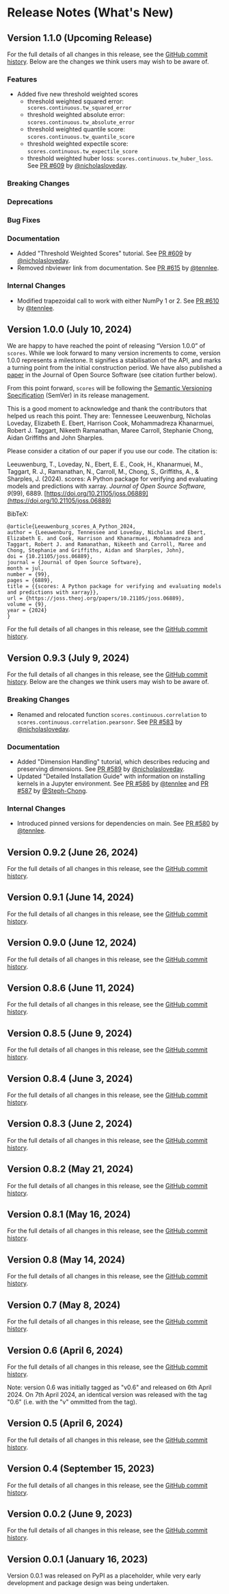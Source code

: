 # Release Notes (What's New)

## Version 1.1.0 (Upcoming Release) 

For the full details of all changes in this release, see the [GitHub commit history](https://github.com/nci/scores/compare/1.0.0...develop). Below are the changes we think users may wish to be aware of.

### Features

- Added five new threshold weighted scores 
	- threshold weighted squared error: ` scores.continuous.tw_squared_error`
	- threshold weighted absolute error: `scores.continuous.tw_absolute_error`
	- threshold weighted quantile score: `scores.continuous.tw_quantile_score`
	- threshold weighted expectile score: `scores.continuous.tw_expectile_score`
	- threshold weighted huber loss: `scores.continuous.tw_huber_loss`.  
See [PR #609](https://github.com/nci/scores/pull/609) by [@nicholasloveday](https://github.com/nicholasloveday).

### Breaking Changes

### Deprecations

### Bug Fixes

### Documentation

- Added "Threshold Weighted Scores" tutorial. See [PR #609](https://github.com/nci/scores/pull/609) by [@nicholasloveday](https://github.com/nicholasloveday).
- Removed nbviewer link from documentation. See [PR #615](https://github.com/nci/scores/pull/615) by [@tennlee](https://github.com/tennlee).

### Internal Changes

- Modified trapezoidal call to work with either NumPy 1 or 2. See [PR #610](https://github.com/nci/scores/pull/610) by [@tennlee](https://github.com/tennlee).

## Version 1.0.0 (July 10, 2024)

We are happy to have reached the point of releasing “Version 1.0.0” of `scores`. While we look forward to many version increments to come, version 1.0.0 represents a milestone. It signifies a stabilisation of the API, and marks a turning point from the initial construction period. We have also published a [paper](https://doi.org/10.21105/joss.06889) in the Journal of Open Source Software (see citation further below).

From this point forward, `scores` will be following the [Semantic Versioning Specification](https://semver.org/) (SemVer) in its release management. 

This is a good moment to acknowledge and thank the contributors that helped us reach this point. They are: Tennessee Leeuwenburg, Nicholas Loveday, Elizabeth E. Ebert, Harrison Cook, Mohammadreza Khanarmuei, Robert J. Taggart, Nikeeth Ramanathan, Maree Carroll, Stephanie Chong, Aidan Griffiths and John Sharples.

Please consider a citation of our paper if you use our code. The citation is:

Leeuwenburg, T., Loveday, N., Ebert, E. E., Cook, H., Khanarmuei, M., Taggart, R. J., Ramanathan, N., Carroll, M., Chong, S., Griffiths, A., & Sharples, J. (2024). scores: A Python package for verifying and evaluating models and predictions with xarray. *Journal of Open Source Software, 9*(99), 6889. [https://doi.org/10.21105/joss.06889](https://doi.org/10.21105/joss.06889)

BibTeX:
```
@article{Leeuwenburg_scores_A_Python_2024,
author = {Leeuwenburg, Tennessee and Loveday, Nicholas and Ebert, Elizabeth E. and Cook, Harrison and Khanarmuei, Mohammadreza and Taggart, Robert J. and Ramanathan, Nikeeth and Carroll, Maree and Chong, Stephanie and Griffiths, Aidan and Sharples, John},
doi = {10.21105/joss.06889},
journal = {Journal of Open Source Software},
month = jul,
number = {99},
pages = {6889},
title = {{scores: A Python package for verifying and evaluating models and predictions with xarray}},
url = {https://joss.theoj.org/papers/10.21105/joss.06889},
volume = {9},
year = {2024}
}
```

For the full details of all changes in this release, see the [GitHub commit history](https://github.com/nci/scores/compare/0.9.3...1.0.0). 

## Version 0.9.3 (July 9, 2024)

For the full details of all changes in this release, see the [GitHub commit history](https://github.com/nci/scores/compare/0.9.2...0.9.3). Below are the changes we think users may wish to be aware of.

### Breaking Changes

- Renamed and relocated function `scores.continuous.correlation` to `scores.continuous.correlation.pearsonr`. See [PR #583](https://github.com/nci/scores/pull/583) by [@nicholasloveday](https://github.com/nicholasloveday). 

### Documentation

- Added "Dimension Handling" tutorial, which describes reducing and preserving dimensions. See [PR #589](https://github.com/nci/scores/pull/589) by [@nicholasloveday](https://github.com/nicholasloveday).
- Updated "Detailed Installation Guide" with information on installing kernels in a Jupyter environment. See [PR #586](https://github.com/nci/scores/pull/586) by [@tennlee](https://github.com/tennlee) and [PR #587](https://github.com/nci/scores/pull/587) by [@Steph-Chong](https://github.com/Steph-Chong).

### Internal Changes

- Introduced pinned versions for dependencies on main. See [PR #580](https://github.com/nci/scores/pull/580)  by [@tennlee](https://github.com/tennlee).

## Version 0.9.2 (June 26, 2024)

For the full details of all changes in this release, see the [GitHub commit history](https://github.com/nci/scores/compare/0.9.1...0.9.2). 

## Version 0.9.1 (June 14, 2024)

For the full details of all changes in this release, see the [GitHub commit history](https://github.com/nci/scores/compare/0.9.0...0.9.1). 

## Version 0.9.0 (June 12, 2024)

For the full details of all changes in this release, see the [GitHub commit history](https://github.com/nci/scores/compare/0.8.6...0.9.0). 

## Version 0.8.6 (June 11, 2024)

For the full details of all changes in this release, see the [GitHub commit history](https://github.com/nci/scores/compare/0.8.5...0.8.6). 

## Version 0.8.5 (June 9, 2024)

For the full details of all changes in this release, see the [GitHub commit history](https://github.com/nci/scores/compare/0.8.4...0.8.5). 

## Version 0.8.4 (June 3, 2024)

For the full details of all changes in this release, see the [GitHub commit history](https://github.com/nci/scores/compare/0.8.3...0.8.4). 

## Version 0.8.3 (June 2, 2024)

For the full details of all changes in this release, see the [GitHub commit history](https://github.com/nci/scores/compare/0.8.2...0.8.3). 

## Version 0.8.2 (May 21, 2024)

For the full details of all changes in this release, see the [GitHub commit history](https://github.com/nci/scores/compare/0.8.1...0.8.2). 

## Version 0.8.1 (May 16, 2024)

For the full details of all changes in this release, see the [GitHub commit history](https://github.com/nci/scores/compare/0.8...0.8.1). 

## Version 0.8 (May 14, 2024)

For the full details of all changes in this release, see the [GitHub commit history](https://github.com/nci/scores/compare/0.7...0.8). 

## Version 0.7 (May 8, 2024)

For the full details of all changes in this release, see the [GitHub commit history](https://github.com/nci/scores/compare/v0.6...0.7). 

## Version 0.6 (April 6, 2024)

For the full details of all changes in this release, see the [GitHub commit history](https://github.com/nci/scores/compare/v0.5...v0.6). 

Note: version 0.6 was initially tagged as "v0.6" and released on 6th April 2024. On 7th April 2024, an identical version was released with the tag "0.6" (i.e. with the "v" ommitted from the tag).

## Version 0.5 (April 6, 2024)

For the full details of all changes in this release, see the [GitHub commit history](https://github.com/nci/scores/compare/v0.4...v0.5). 

## Version 0.4 (September 15, 2023)

For the full details of all changes in this release, see the [GitHub commit history](https://github.com/nci/scores/compare/v0.0.2...v0.4). 

## Version 0.0.2 (June 9, 2023)

For the full details of all changes in this release, see the [GitHub commit history](https://github.com/nci/scores/commits/v0.0.2/). 

## Version 0.0.1 (January 16, 2023)

Version 0.0.1 was released on PyPI as a placeholder, while very early development and package design was being undertaken.

